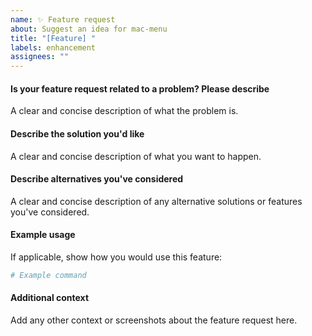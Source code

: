 ```yaml
---
name: ✨ Feature request
about: Suggest an idea for mac-menu
title: "[Feature] "
labels: enhancement
assignees: ""
---
```


#### Is your feature request related to a problem? Please describe

A clear and concise description of what the problem is.

#### Describe the solution you'd like

A clear and concise description of what you want to happen.

#### Describe alternatives you've considered

A clear and concise description of any alternative solutions or features you've considered.

#### Example usage

If applicable, show how you would use this feature:

```bash
# Example command
```

#### Additional context

Add any other context or screenshots about the feature request here.
